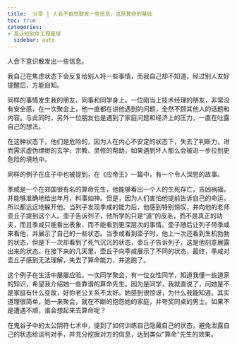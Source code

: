 ```yaml
---
title:  分享 | 人会不自觉散发一些信息，这是算命的基础
toc: true
categories:
- 高认知软件工程星球
  sidebar: auto
---
```


人会下意识散发出一些信息。

我自己在焦虑状态下会反复给别人将一些事情，而我自己却不知道，经过别人友好提醒后，方能自知。

同样的事情发生我的朋友、同事和同学身上。一位刚当上技术经理的朋友，非常没有安全感，在一次聚会上，他一直都在讲他遇到的问题，全然不顾其他人的话题和内容。与此同时，另外一位朋友也是遇到了家庭问题和经济上的压力，一直在吐露自己的想法。

在这种状态下，他们是危险的，因为人在内心不安定的状态下，失去了判断力，进而需求虚伪缥缈的玄学、宗教、灵修的帮助，如果遇到坏人那么会被进一步拉到更危险的境地中。

同样的例子在庄子中也被提到，在《应帝王》一篇中，有一个令人深思的故事。

季咸是一个在郑国很有名的算命先生，他能够看出一个人的生死存亡，吉凶祸福，并能够准确地给出年月，料事如神。但是，因为人们害怕他提前告诉自己的命运，所以都远远地躲开他。当列子发现季咸的能力后，他感到特别惊叹，并向他的老师壶丘子提到这个人。壶子告诉列子，他所学的只是“道”的皮毛，而不是真正的功夫，而且季咸只能看出表象，而不能看到更深层次的事情。壶子随后让列子带季咸来看他，并展示了自己的一些状态。当季咸看到壶子时，他上一次还看到生机勃勃的状态，但是下一次却看到了死气沉沉的状态，壶丘子告诉列子，这是他刻意展露出来的状态。在接下来的几天里，壶丘子向季咸展示了不同的状态，最终，季咸对壶丘子感到无法理解，失去了算命能力，并逃跑了。

这个例子在生活中屡屡应验。一次同学聚会，有一位女性同学，知道我懂一些道家的知识，希望我介绍她一些靠谱的算命先生。因为是同学，我就直说了，问她是不是家庭有什么变故，好你老公关系不太好。她感到很惊讶，为什么我能知道。其实道理很简单，她一来聚会，就在不断的抱怨她的家庭，并夸奖同桌的男士。如果不是遭遇不顺，谁会想起来去算命呢？

在鬼谷子中的太公阴符七术中，提到了如何训练自己隐藏自己的状态，避免泄露自己的状态给谈判对手，并充分挖掘对方的信息，达到类似"算命"先生的效果。






